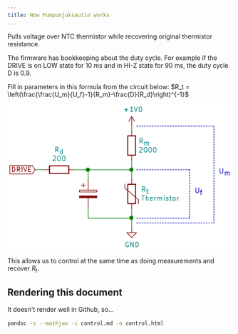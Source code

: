 ```yaml
---
title: How Pumpunjuksautin works
...
```


Pulls voltage over NTC thermistor while recovering original thermistor
resistance.

The firmware has bookkeeping about the duty cycle. For example if the
DRIVE is on LOW state for 10 ms and in HI-Z state for 90 ms, the duty
cycle D is 0.9.

Fill in parameters in this formula from the circuit below:
$R_t = \left(\frac{\frac{U_m}{U_f}-1}{R_m}-\frac{D}{R_d}\right)^{-1}$

![Variables in the formula](variables.svg)

This allows us to control at the same time as doing measurements and recover $R_t$.

## Rendering this document

It doesn't render well in Github, so...

```sh
pandoc -s --mathjax -i control.md -o control.html
```

